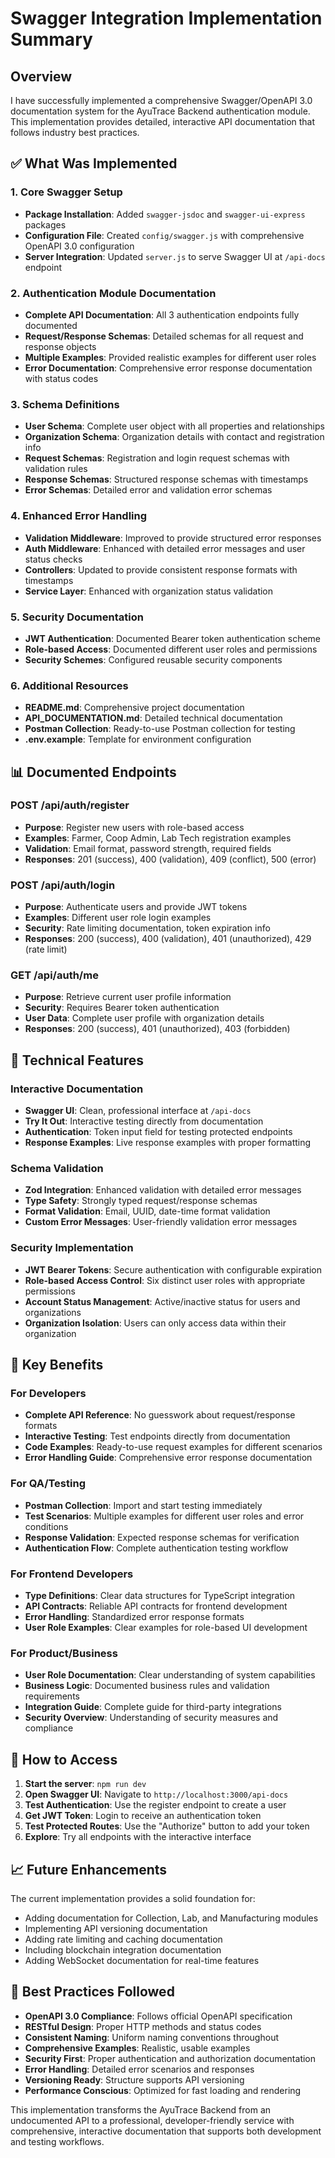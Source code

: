 # Swagger Integration Implementation Summary

## Overview
I have successfully implemented a comprehensive Swagger/OpenAPI 3.0 documentation system for the AyuTrace Backend authentication module. This implementation provides detailed, interactive API documentation that follows industry best practices.

## ✅ What Was Implemented

### 1. Core Swagger Setup
- **Package Installation**: Added `swagger-jsdoc` and `swagger-ui-express` packages
- **Configuration File**: Created `config/swagger.js` with comprehensive OpenAPI 3.0 configuration
- **Server Integration**: Updated `server.js` to serve Swagger UI at `/api-docs` endpoint

### 2. Authentication Module Documentation
- **Complete API Documentation**: All 3 authentication endpoints fully documented
- **Request/Response Schemas**: Detailed schemas for all request and response objects
- **Multiple Examples**: Provided realistic examples for different user roles
- **Error Documentation**: Comprehensive error response documentation with status codes

### 3. Schema Definitions
- **User Schema**: Complete user object with all properties and relationships
- **Organization Schema**: Organization details with contact and registration info
- **Request Schemas**: Registration and login request schemas with validation rules
- **Response Schemas**: Structured response schemas with timestamps
- **Error Schemas**: Detailed error and validation error schemas

### 4. Enhanced Error Handling
- **Validation Middleware**: Improved to provide structured error responses
- **Auth Middleware**: Enhanced with detailed error messages and user status checks
- **Controllers**: Updated to provide consistent response formats with timestamps
- **Service Layer**: Enhanced with organization status validation

### 5. Security Documentation
- **JWT Authentication**: Documented Bearer token authentication scheme
- **Role-based Access**: Documented different user roles and permissions
- **Security Schemes**: Configured reusable security components

### 6. Additional Resources
- **README.md**: Comprehensive project documentation
- **API_DOCUMENTATION.md**: Detailed technical documentation
- **Postman Collection**: Ready-to-use Postman collection for testing
- **.env.example**: Template for environment configuration

## 📊 Documented Endpoints

### POST /api/auth/register
- **Purpose**: Register new users with role-based access
- **Examples**: Farmer, Coop Admin, Lab Tech registration examples
- **Validation**: Email format, password strength, required fields
- **Responses**: 201 (success), 400 (validation), 409 (conflict), 500 (error)

### POST /api/auth/login
- **Purpose**: Authenticate users and provide JWT tokens
- **Examples**: Different user role login examples
- **Security**: Rate limiting documentation, token expiration info
- **Responses**: 200 (success), 400 (validation), 401 (unauthorized), 429 (rate limit)

### GET /api/auth/me
- **Purpose**: Retrieve current user profile information
- **Security**: Requires Bearer token authentication
- **User Data**: Complete user profile with organization details
- **Responses**: 200 (success), 401 (unauthorized), 403 (forbidden)

## 🔧 Technical Features

### Interactive Documentation
- **Swagger UI**: Clean, professional interface at `/api-docs`
- **Try It Out**: Interactive testing directly from documentation
- **Authentication**: Token input field for testing protected endpoints
- **Response Examples**: Live response examples with proper formatting

### Schema Validation
- **Zod Integration**: Enhanced validation with detailed error messages
- **Type Safety**: Strongly typed request/response schemas
- **Format Validation**: Email, UUID, date-time format validation
- **Custom Error Messages**: User-friendly validation error messages

### Security Implementation
- **JWT Bearer Tokens**: Secure authentication with configurable expiration
- **Role-based Access Control**: Six distinct user roles with appropriate permissions
- **Account Status Management**: Active/inactive status for users and organizations
- **Organization Isolation**: Users can only access data within their organization

## 🌟 Key Benefits

### For Developers
- **Complete API Reference**: No guesswork about request/response formats
- **Interactive Testing**: Test endpoints directly from documentation
- **Code Examples**: Ready-to-use request examples for different scenarios
- **Error Handling Guide**: Comprehensive error response documentation

### For QA/Testing
- **Postman Collection**: Import and start testing immediately
- **Test Scenarios**: Multiple examples for different user roles and error conditions
- **Response Validation**: Expected response schemas for verification
- **Authentication Flow**: Complete authentication testing workflow

### For Frontend Developers
- **Type Definitions**: Clear data structures for TypeScript integration
- **API Contracts**: Reliable API contracts for frontend development
- **Error Handling**: Standardized error response formats
- **User Role Examples**: Clear examples for role-based UI development

### For Product/Business
- **User Role Documentation**: Clear understanding of system capabilities
- **Business Logic**: Documented business rules and validation requirements
- **Integration Guide**: Complete guide for third-party integrations
- **Security Overview**: Understanding of security measures and compliance

## 🚀 How to Access

1. **Start the server**: `npm run dev`
2. **Open Swagger UI**: Navigate to `http://localhost:3000/api-docs`
3. **Test Authentication**: Use the register endpoint to create a user
4. **Get JWT Token**: Login to receive an authentication token
5. **Test Protected Routes**: Use the "Authorize" button to add your token
6. **Explore**: Try all endpoints with the interactive interface

## 📈 Future Enhancements

The current implementation provides a solid foundation for:
- Adding documentation for Collection, Lab, and Manufacturing modules
- Implementing API versioning documentation
- Adding rate limiting and caching documentation
- Including blockchain integration documentation
- Adding WebSocket documentation for real-time features

## 🎯 Best Practices Followed

- **OpenAPI 3.0 Compliance**: Follows official OpenAPI specification
- **RESTful Design**: Proper HTTP methods and status codes
- **Consistent Naming**: Uniform naming conventions throughout
- **Comprehensive Examples**: Realistic, usable examples
- **Security First**: Proper authentication and authorization documentation
- **Error Handling**: Detailed error scenarios and responses
- **Versioning Ready**: Structure supports API versioning
- **Performance Conscious**: Optimized for fast loading and rendering

This implementation transforms the AyuTrace Backend from an undocumented API to a professional, developer-friendly service with comprehensive, interactive documentation that supports both development and testing workflows.
